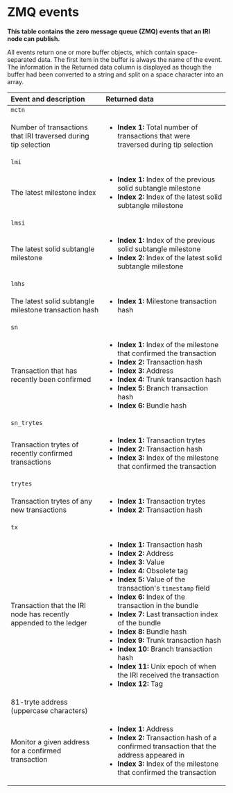 # ZMQ events

**This table contains the zero message queue (ZMQ) events that an IRI node can publish.**

All events return one or more buffer objects, which contain space-separated data. The first item in the buffer is always the name of the event. The information in the Returned data column is displayed as though the buffer had been converted to a string and split on a space character into an array.

|  **Event and description** | **Returned data**
| :----------| :----------|
|`mctn`|
|Number of transactions that IRI traversed during tip selection| <ul><li>**Index 1:** Total number of transactions that were traversed during tip selection</li></ul>
|`lmi` |
|The latest milestone index|<ul><li>**Index 1:** Index of the previous solid subtangle milestone</li><li>**Index 2:** Index of the latest solid subtangle milestone</li></ul>
|`lmsi` |
|The latest solid subtangle milestone| <ul><li>**Index 1:** Index of the previous solid subtangle milestone</li><li>**Index 2:** Index of the latest solid subtangle milestone</li></ul>
|`lmhs`|
| The latest solid subtangle milestone transaction hash| <ul><li>**Index 1:** Milestone transaction hash</li></ul>
|`sn`|
| Transaction that has recently been confirmed| <ul><li>**Index 1:** Index of the milestone that confirmed the transaction</li><li>**Index 2:** Transaction hash</li><li>**Index 3:** Address</li><li>**Index 4:** Trunk transaction hash</li><li>**Index 5:** Branch transaction hash</li><li>**Index 6:** Bundle hash</li></ul>
|`sn_trytes`|
| Transaction trytes of recently confirmed transactions| <ul><li>**Index 1:** Transaction trytes</li><li>**Index 2:** Transaction hash</li><li>**Index 3:** Index of the milestone that confirmed the transaction</li></ul>
|`trytes`|
| Transaction trytes of any new transactions| <ul><li>**Index 1:** Transaction trytes</li><li>**Index 2:** Transaction hash</li></ul>
|<a name="tx"></a> `tx` |
|Transaction that the IRI node has recently appended to the ledger| <ul><li>**Index 1:** Transaction hash</li><li>**Index 2:** Address</li><li>**Index 3:** Value</li><li>**Index 4:** Obsolete tag</li><li>**Index 5:** Value of the transaction's `timestamp` field</li><li>**Index 6:** Index of the transaction in the bundle</li><li>**Index 7:** Last transaction index of the bundle</li><li>**Index 8:** Bundle hash</li><li>**Index 9:** Trunk transaction hash</li><li>**Index 10:** Branch transaction hash</li><li>**Index 11:** Unix epoch of when the IRI received the transaction</li><li>**Index 12:** Tag</li></ul>
|<a name="address"></a>81-tryte address (uppercase characters)| 
|Monitor a given address for a confirmed transaction| <ul><li>**Index 1:** Address</li><li>**Index 2:** Transaction hash of a confirmed transaction that the address appeared in</li><li>**Index 3:** Index of the milestone that confirmed the transaction </li></ul>

